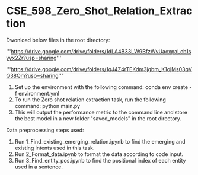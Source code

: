 # CSE_598_Zero_Shot_Relation_Extraction
Dwonload below files in the root directory:

'''https://drive.google.com/drive/folders/1dLA4B33LW9BfzWvUaoxpaLcb1syyx2Zr?usp=sharing'''


'''https://drive.google.com/drive/folders/1qJ4Z4rTEKdm3jgbm_K1ojMs03qVQ38Qm?usp=sharing'''

1. Set up the environment with the following command:
    conda env create -f environment.yml
2. To run the Zero shot relation extraction task, run the following command:
    python main.py
3. This will output the performance metric to the command line and store the best model in a new folder "saved_models" in the root directory.

Data preprocessing steps used:
1. Run 1_Find_existing_emerging_relation.ipynb to find the emerging and existing intents used in this task.
2. Run 2_Format_data.ipynb to format the data according to code input.
3. Run 3_Find_entity_pos.ipynb to find the positional index of each entity used in a sentence.